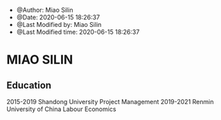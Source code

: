 
 * @Author: Miao Silin 
 * @Date: 2020-06-15 18:26:37 
 * @Last Modified by:   Miao Silin 
 * @Last Modified time: 2020-06-15 18:26:37 

# MIAO SILIN 
## Education
2015-2019 Shandong University Project Management
2019-2021 Renmin University of China Labour Economics





